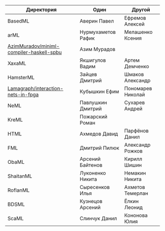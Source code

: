 | Директория                                                                                              | Один               | Другой
| ------------------------------------------------------------------------------------------------------- | ------------------ | -----------------
| BasedML                                                                                                 | Аверин Павел       | Ефремов Алексей
| arML                                                                                                    | Нурмухаметов Рафик | Мелашенко Ксения
| [AzimMuradov/miniml-compiler-haskell-spbu](https://github.com/AzimMuradov/miniml-compiler-haskell-spbu) | Азим Мурадов       |
| XaxaML                                                                                                  | Якшигулов Вадим    | Артем Демченко
| HamsterML                                                                                               | Зайцев Дмитрий     | Шмаков Александр
| [Lamagraph/interaction-nets-in-fpga](https://github.com/Lamagraph/interaction-nets-in-fpga)             | Кубышкин Ефим      | Пономарев Николай
| NeML                                                                                                    | Павлушкин Дмитрий  | Сухарев Андрей
| KreML                                                                                                   | Пожарский Роман    | 
| HTML                                                                                                    | Ахмедов Давид      | Парфёнов Данил
| FML                                                                                                     | Дмитрий Пилюк      | Александр Рожков
| ObaML                                                                                                   | Арсений Байтенов      | Кирилл Шишин
| ShaitanML                                                                                               | Луконенко Никита   | Немакин Никита
| RoflanML                                                                                                | Сыресенков Илья    | Ахметов Темерлан
| BDSML                                                                                                   | Кузнецов Арсений   | Ёлкин Леонид
| ScaML                                                                                                   | Слинчук Данил      | Кононова Юлия

